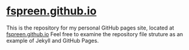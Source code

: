 # [fspreen.github.io][] #

This is the  repository for my personal GitHub pages site, located at
[fspreen.github.io][]  Feel free to examine the repository file struture as an
example of Jekyll and GitHub Pages.

[fspreen.github.io]: https://fspreen.github.io
